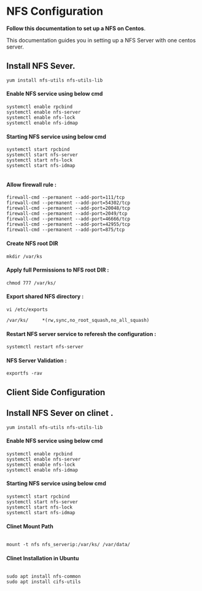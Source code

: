 # NFS Configuration
**Follow this documentation to set up a NFS on __Centos__**.

This documentation guides you in setting up a NFS Server with one centos server.

##  Install NFS Sever.
```
yum install nfs-utils nfs-utils-lib
```

#### Enable NFS service using below cmd
```
systemctl enable rpcbind
systemctl enable nfs-server
systemctl enable nfs-lock
systemctl enable nfs-idmap
```
#### Starting NFS service using below cmd
```
systemctl start rpcbind
systemctl start nfs-server
systemctl start nfs-lock
systemctl start nfs-idmap


```
#### Allow firewall rule :
```
firewall-cmd --permanent --add-port=111/tcp
firewall-cmd --permanent --add-port=54302/tcp
firewall-cmd --permanent --add-port=20048/tcp
firewall-cmd --permanent --add-port=2049/tcp
firewall-cmd --permanent --add-port=46666/tcp
firewall-cmd --permanent --add-port=42955/tcp
firewall-cmd --permanent --add-port=875/tcp

```

#### Create NFS root DIR 
```
mkdir /var/ks 

```
#### Apply full Permissions to NFS root DIR :
```
chmod 777 /var/ks/
```
#### Export shared NFS directory :
```
vi /etc/exports

/var/ks/     *(rw,sync,no_root_squash,no_all_squash)

```


#### Restart NFS server service to referesh the configuration :
```
systemctl restart nfs-server

```

#### NFS Server Validation :

```
exportfs -rav

```

## Client Side Configuration 

##  Install NFS Sever on clinet .
```
yum install nfs-utils nfs-utils-lib
```

#### Enable NFS service using below cmd
```
systemctl enable rpcbind
systemctl enable nfs-server
systemctl enable nfs-lock
systemctl enable nfs-idmap
```
#### Starting NFS service using below cmd
```
systemctl start rpcbind
systemctl start nfs-server
systemctl start nfs-lock
systemctl start nfs-idmap

```
#### Clinet Mount Path
```

mount -t nfs nfs_serverip:/var/ks/ /var/data/ 
```

#### Clinet Installation in Ubuntu
```

sudo apt install nfs-common
sudo apt install cifs-utils
```

